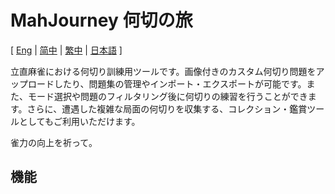 # MahJourney 何切の旅

[ [Eng](../../README.md) | [简中](README-SC.md) | [繁中](README-TC.md) | [日本語](README-JP.md) ]

立直麻雀における何切り訓練用ツールです。画像付きのカスタム何切り問題をアップロードしたり、問題集の管理やインポート・エクスポートが可能です。また、モード選択や問題のフィルタリング後に何切りの練習を行うことができます。さらに、遭遇した複雑な局面の何切りを収集する、コレクション・鑑賞ツールとしてもご利用いただけます。

雀力の向上を祈って。

## 機能
